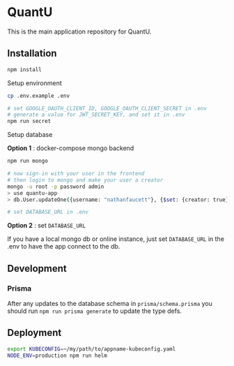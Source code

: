 # QuantU

This is the main application repository for QuantU.

## Installation

```bash
npm install
```

Setup environment

```bash
cp .env.example .env

# set GOOGLE_OAUTH_CLIENT_ID, GOOGLE_OAUTH_CLIENT_SECRET in .env
# generate a value for JWT_SECRET_KEY, and set it in .env
npm run secret
```

Setup database

**Option 1** : docker-compose mongo backend
```bash
npm run mongo

# now sign-in with your user in the frontend
# then login to mongo and make your user a creator
mongo -u root -p password admin 
> use quantu-app
> db.User.updateOne({username: "nathanfaucett"}, {$set: {creator: true}})

# set DATABASE_URL in .env
```

**Option 2** : set `DATABASE_URL`

If you have a local mongo db or online instance, just set `DATABASE_URL` in the .env to have the app connect to the db.

## Development

### Prisma

After any updates to the database schema in `prisma/schema.prisma` you should run `npm run prisma generate` to update the type defs.

## Deployment

```bash
export KUBECONFIG=~/my/path/to/appname-kubeconfig.yaml
NODE_ENV=production npm run helm 
```
